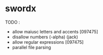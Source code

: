# swordx 
TODO :
- allow maiusc letters and accents [097475]
- disallow numbers (-alpha) (jack)
- allow regular expressions [097475]
- parallel file parsing
